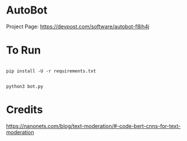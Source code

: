 # AutoBot
Project Page: https://devpost.com/software/autobot-f8ih4j

# To Run 
<code>
pip install -U -r requirements.txt

python3 bot.py
</code>

# Credits
https://nanonets.com/blog/text-moderation/#-code-bert-cnns-for-text-moderation

